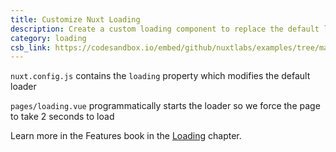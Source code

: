 ```yaml
---
title: Customize Nuxt Loading
description: Create a custom loading component to replace the default loader
category: loading
csb_link: https://codesandbox.io/embed/github/nuxtlabs/examples/tree/master/loading/customize-nuxt-loading?fontsize=14&hidenavigation=1&module=%2Fnuxt.config.js&theme=dark&view=editor
---
```


<example-intro></example-intro>

`nuxt.config.js` contains the `loading` property which modifies the default loader

`pages/loading.vue` programmatically starts the loader so we force the page to take 2 seconds to load

<base-alert type="next">

Learn more in the Features book in the [Loading](/docs/features/loading) chapter.

</base-alert>

<code-sandbox :src="csb_link"></code-sandbox>
